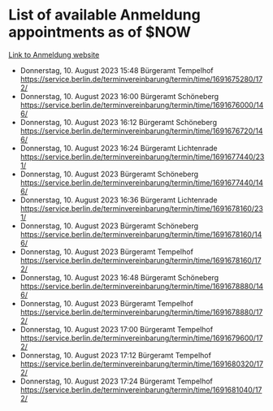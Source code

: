 # List of available Anmeldung appointments as of $NOW
[Link to Anmeldung website](https://service.berlin.de/terminvereinbarung/termin/tag.php?termin=1&anliegen[]=120686&dienstleisterlist=122210,122217,327316,122219,327312,122227,327314,122231,327346,122243,327348,122254,122252,329742,122260,329745,122262,329748,122271,327278,122273,327274,122277,327276,330436,122280,327294,122282,327290,122284,327292,122291,327270,122285,327266,122286,327264,122296,327268,150230,329760,122297,327286,122294,327284,122312,329763,122314,329775,122304,327330,122311,327334,122309,327332,317869,122281,327352,122279,329772,122283,122276,327324,122274,327326,122267,329766,122246,327318,122251,327320,122257,327322,122208,327298,122226,327300&herkunft=http%3A%2F%2Fservice.berlin.de%2Fdienstleistung%2F120686%2F)
- Donnerstag, 10. August 2023 15:48 Bürgeramt Tempelhof https://service.berlin.de/terminvereinbarung/termin/time/1691675280/172/
- Donnerstag, 10. August 2023 16:00 Bürgeramt Schöneberg https://service.berlin.de/terminvereinbarung/termin/time/1691676000/146/
- Donnerstag, 10. August 2023 16:12 Bürgeramt Schöneberg https://service.berlin.de/terminvereinbarung/termin/time/1691676720/146/
- Donnerstag, 10. August 2023 16:24 Bürgeramt Lichtenrade https://service.berlin.de/terminvereinbarung/termin/time/1691677440/231/
- Donnerstag, 10. August 2023  Bürgeramt Schöneberg https://service.berlin.de/terminvereinbarung/termin/time/1691677440/146/
- Donnerstag, 10. August 2023 16:36 Bürgeramt Lichtenrade https://service.berlin.de/terminvereinbarung/termin/time/1691678160/231/
- Donnerstag, 10. August 2023  Bürgeramt Schöneberg https://service.berlin.de/terminvereinbarung/termin/time/1691678160/146/
- Donnerstag, 10. August 2023  Bürgeramt Tempelhof https://service.berlin.de/terminvereinbarung/termin/time/1691678160/172/
- Donnerstag, 10. August 2023 16:48 Bürgeramt Schöneberg https://service.berlin.de/terminvereinbarung/termin/time/1691678880/146/
- Donnerstag, 10. August 2023  Bürgeramt Tempelhof https://service.berlin.de/terminvereinbarung/termin/time/1691678880/172/
- Donnerstag, 10. August 2023 17:00 Bürgeramt Tempelhof https://service.berlin.de/terminvereinbarung/termin/time/1691679600/172/
- Donnerstag, 10. August 2023 17:12 Bürgeramt Tempelhof https://service.berlin.de/terminvereinbarung/termin/time/1691680320/172/
- Donnerstag, 10. August 2023 17:24 Bürgeramt Tempelhof https://service.berlin.de/terminvereinbarung/termin/time/1691681040/172/
